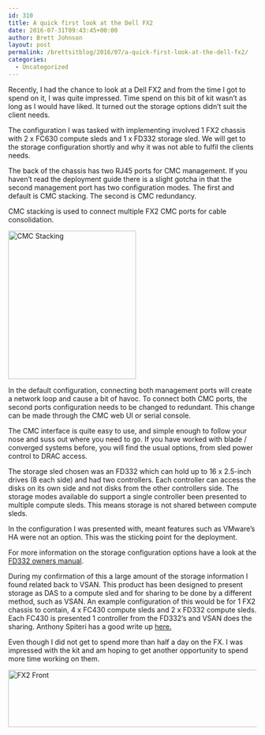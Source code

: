 ```yaml
---
id: 310
title: A quick first look at the Dell FX2
date: 2016-07-31T09:43:45+00:00
author: Brett Johnson
layout: post
permalink: /brettsitblog/2016/07/a-quick-first-look-at-the-dell-fx2/
categories:
  - Uncategorized
---
```

Recently, I had the chance to look at a Dell FX2 and from the time I got to spend on it, I was quite impressed. Time spend on this bit of kit wasn&#8217;t as long as I would have liked. It turned out the storage options didn&#8217;t suit the client needs.

The configuration I was tasked with implementing involved 1 FX2 chassis with 2 x FC630 compute sleds and 1 x FD332 storage sled. We will get to the storage configuration shortly and why it was not able to fulfil the clients needs.

The back of the chassis has two RJ45 ports for CMC management. If you haven&#8217;t read the deployment guide there is a slight gotcha in that the second management port has two configuration modes. The first and default is CMC stacking. The second is CMC redundancy.

CMC stacking is used to connect multiple FX2 CMC ports for cable consolidation.

[<img class="alignnone size-medium wp-image-314" src="https://sdbrett.com/BrettsITBlog/wp-content/uploads/2016/07/CMC-Stacking-259x300.png" alt="CMC Stacking" width="259" height="300" srcset="https://sdbrett.com/assets/images2016/07/CMC-Stacking-259x300.png 259w, https://sdbrett.com/assets/images2016/07/CMC-Stacking.png 712w" sizes="(max-width: 259px) 100vw, 259px" />](https://sdbrett.com/BrettsITBlog/wp-content/uploads/2016/07/CMC-Stacking.png)

In the default configuration, connecting both management ports will create a network loop and cause a bit of havoc. To connect both CMC ports, the second ports configuration needs to be changed to redundant. This change can be made through the CMC web UI or serial console.

The CMC interface is quite easy to use, and simple enough to follow your nose and suss out where you need to go. If you have worked with blade / converged systems before, you will find the usual options, from sled power control to DRAC access.

The storage sled chosen was an FD332 which can hold up to 16 x 2.5-inch drives (8 each side) and had two controllers. Each controller can access the disks on its own side and not disks from the other controllers side. The storage modes available do support a single controller been presented to multiple compute sleds. This means storage is not shared between compute sleds.

In the configuration I was presented with, meant features such as VMware&#8217;s HA were not an option. This was the sticking point for the deployment.

For more information on the storage configuration options have a look at the [FD332 owners manual](http://www.dell.com/support/manuals/us/en/19/poweredge-fx2/FD332OwnersManual-v1/Single-PERC-and-joined-mode-mapping-configurations?guid=GUID-2213E915-D90D-4323-B3DF-C1E6B20CEECD&lang=en-us).

During my confirmation of this a large amount of the storage information I found related back to VSAN. This product has been designed to present storage as DAS to a compute sled and for sharing to be done by a different method, such as VSAN. An example configuration of this would be for 1 FX2 chassis to contain, 4 x FC430 compute sleds and 2 x FD332 compute sleds. Each FC430 is presented 1 controller from the FD332&#8217;s and VSAN does the sharing. Anthony Spiteri has a good write up [here.](http://anthonyspiteri.net/dell-poweredge-fx2-vsan-disk-configuration-steps/)

Even though I did not get to spend more than half a day on the FX. I was impressed with the kit and am hoping to get another opportunity to spend more time working on them.

[<img class="alignnone  wp-image-312" src="https://sdbrett.com/BrettsITBlog/wp-content/uploads/2016/07/peFX2s_2x_fc430_1_8_2x_fc43-300x59.jpg" alt="FX2 Front" width="590" height="116" srcset="https://sdbrett.com/assets/images2016/07/peFX2s_2x_fc430_1_8_2x_fc43-300x59.jpg 300w, https://sdbrett.com/assets/images2016/07/peFX2s_2x_fc430_1_8_2x_fc43-768x150.jpg 768w, https://sdbrett.com/assets/images2016/07/peFX2s_2x_fc430_1_8_2x_fc43.jpg 870w" sizes="(max-width: 590px) 100vw, 590px" />](https://sdbrett.com/BrettsITBlog/wp-content/uploads/2016/07/peFX2s_2x_fc430_1_8_2x_fc43.jpg)